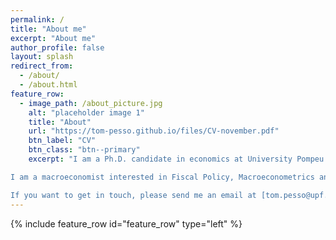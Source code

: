 ```yaml
---
permalink: /
title: "About me"
excerpt: "About me"
author_profile: false
layout: splash
redirect_from: 
  - /about/
  - /about.html
feature_row:
  - image_path: /about_picture.jpg
    alt: "placeholder image 1"
    title: "About"
    url: "https://tom-pesso.github.io/files/CV-november.pdf"
    btn_label: "CV"
    btn_class: "btn--primary"
    excerpt: "I am a Ph.D. candidate in economics at University Pompeu Fabra in Barcelona, Spain. <br/> <br/>

I am a macroeconomist interested in Fiscal Policy, Macroeconometrics and more generally Macroeconomic Policy Evaluation. <br/> <br/>

If you want to get in touch, please send me an email at [tom.pesso@upf.edu](mailto:tom.pesso@upf.edu)."
---
```


{% include feature_row id="feature_row" type="left" %}

<!-- --------------------------------- -->
<!------- ARCHIVE OF CODES -------------->
<!-- --------------------------------- -->

<!-- ![image-left](/images/jacket_no_smile_changed3.jpg){: .align-left} 

# &emsp; About
<br/> <br/>
&emsp; I am a Ph.D. candidate in economics at University Pompeu Fabra in Barcelona, Spain. <br/> 

&emsp; I am an macroeconomist interested in Fiscal Policy, Macroeconometrics and more generally Macroeconomic Policy Evaluation. <br/> 

&emsp; If you want to get in touch, please send me an email at [tom.pesso@upf.edu](mailto:tom.pesso@upf.edu).

&emsp; [CV](#link){: .btn .btn--primary} -->
